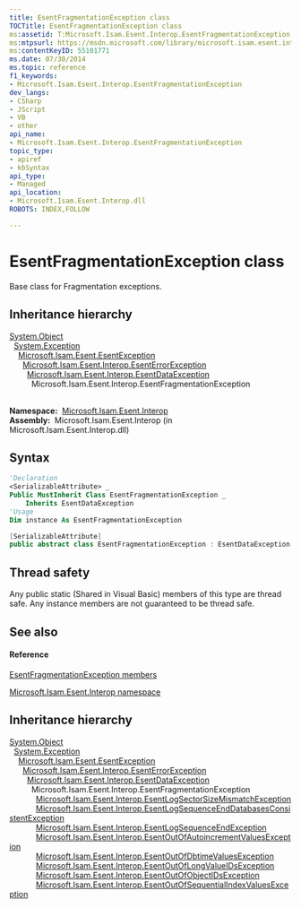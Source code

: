 ```yaml
---
title: EsentFragmentationException class
TOCTitle: EsentFragmentationException class
ms:assetid: T:Microsoft.Isam.Esent.Interop.EsentFragmentationException
ms:mtpsurl: https://msdn.microsoft.com/library/microsoft.isam.esent.interop.esentfragmentationexception(v=EXCHG.10)
ms:contentKeyID: 55101771
ms.date: 07/30/2014
ms.topic: reference
f1_keywords:
- Microsoft.Isam.Esent.Interop.EsentFragmentationException
dev_langs:
- CSharp
- JScript
- VB
- other
api_name: 
- Microsoft.Isam.Esent.Interop.EsentFragmentationException
topic_type: 
- apiref
- kbSyntax
api_type: 
- Managed
api_location: 
- Microsoft.Isam.Esent.Interop.dll
ROBOTS: INDEX,FOLLOW

---
```


# EsentFragmentationException class

Base class for Fragmentation exceptions.

## Inheritance hierarchy

[System.Object](https://docs.microsoft.com/dotnet/api/system.object?redirectedfrom=MSDN)  
  [System.Exception](https://docs.microsoft.com/dotnet/api/system.exception?redirectedfrom=MSDN)  
    [Microsoft.Isam.Esent.EsentException](dn292088\(v=exchg.10\).md)  
      [Microsoft.Isam.Esent.Interop.EsentErrorException](dn274314\(v=exchg.10\).md)  
        [Microsoft.Isam.Esent.Interop.EsentDataException](dn334392\(v=exchg.10\).md)  
          Microsoft.Isam.Esent.Interop.EsentFragmentationException  
            

**Namespace:**  [Microsoft.Isam.Esent.Interop](hh596136\(v=exchg.10\).md)  
**Assembly:**  Microsoft.Isam.Esent.Interop (in Microsoft.Isam.Esent.Interop.dll)

## Syntax

``` vb
'Declaration
<SerializableAttribute> _
Public MustInherit Class EsentFragmentationException _
    Inherits EsentDataException
'Usage
Dim instance As EsentFragmentationException
```

``` csharp
[SerializableAttribute]
public abstract class EsentFragmentationException : EsentDataException
```

## Thread safety

Any public static (Shared in Visual Basic) members of this type are thread safe. Any instance members are not guaranteed to be thread safe.

## See also

#### Reference

[EsentFragmentationException members](dn350419\(v=exchg.10\).md)

[Microsoft.Isam.Esent.Interop namespace](hh596136\(v=exchg.10\).md)

## Inheritance hierarchy

[System.Object](https://docs.microsoft.com/dotnet/api/system.object?redirectedfrom=MSDN)  
  [System.Exception](https://docs.microsoft.com/dotnet/api/system.exception?redirectedfrom=MSDN)  
    [Microsoft.Isam.Esent.EsentException](dn292088\(v=exchg.10\).md)  
      [Microsoft.Isam.Esent.Interop.EsentErrorException](dn274314\(v=exchg.10\).md)  
        [Microsoft.Isam.Esent.Interop.EsentDataException](dn334392\(v=exchg.10\).md)  
          Microsoft.Isam.Esent.Interop.EsentFragmentationException  
            [Microsoft.Isam.Esent.Interop.EsentLogSectorSizeMismatchException](dn334646\(v=exchg.10\).md)  
            [Microsoft.Isam.Esent.Interop.EsentLogSequenceEndDatabasesConsistentException](dn334651\(v=exchg.10\).md)  
            [Microsoft.Isam.Esent.Interop.EsentLogSequenceEndException](dn334652\(v=exchg.10\).md)  
            [Microsoft.Isam.Esent.Interop.EsentOutOfAutoincrementValuesException](dn319752\(v=exchg.10\).md)  
            [Microsoft.Isam.Esent.Interop.EsentOutOfDbtimeValuesException](dn319775\(v=exchg.10\).md)  
            [Microsoft.Isam.Esent.Interop.EsentOutOfLongValueIDsException](dn319790\(v=exchg.10\).md)  
            [Microsoft.Isam.Esent.Interop.EsentOutOfObjectIDsException](dn319746\(v=exchg.10\).md)  
            [Microsoft.Isam.Esent.Interop.EsentOutOfSequentialIndexValuesException](dn319807\(v=exchg.10\).md)

